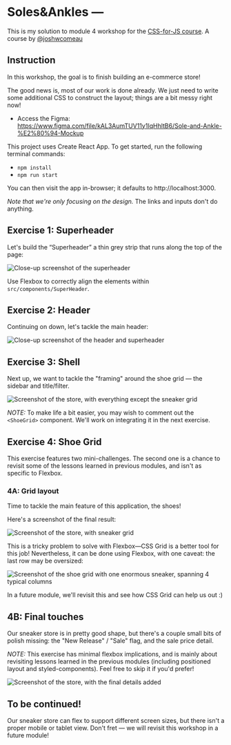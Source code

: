 # Soles&Ankles —

This is my solution to module 4 workshop for the [CSS-for-JS course](https://courses.joshwcomeau.com/css-for-js). A course by [@joshwcomeau](https://github.com/joshwcomeau)

## Instruction

In this workshop, the goal is to finish building an e-commerce store!

The good news is, most of our work is done already. We just need to write some additional CSS to construct the layout; things are a bit messy right now!

- Access the Figma: https://www.figma.com/file/kAL3AumTUV11y1IqHhltB6/Sole-and-Ankle-%E2%80%94-Mockup

This project uses Create React App. To get started, run the following terminal commands:

- `npm install`
- `npm run start`

You can then visit the app in-browser; it defaults to http://localhost:3000.

_Note that we're only focusing on the design._ The links and inputs don't do anything.

## Exercise 1: Superheader

Let's build the “Superheader” a thin grey strip that runs along the top of the page:

![Close-up screenshot of the superheader](./docs/exercise-1-solution.png)

Use Flexbox to correctly align the elements within `src/components/SuperHeader`.

## Exercise 2: Header

Continuing on down, let's tackle the main header:

![Close-up screenshot of the header and superheader](./docs/exercise-2-solution.png)

## Exercise 3: Shell

Next up, we want to tackle the "framing" around the shoe grid — the sidebar and title/filter.

![Screenshot of the store, with everything except the sneaker grid](./docs/exercise-3-solution.png)

_NOTE:_ To make life a bit easier, you may wish to comment out the `<ShoeGrid>` component. We'll work on integrating it in the next exercise.

## Exercise 4: Shoe Grid

This exercise features two mini-challenges. The second one is a chance to revisit some of the lessons learned in previous modules, and isn't as specific to Flexbox.

### 4A: Grid layout

Time to tackle the main feature of this application, the shoes!

Here's a screenshot of the final result:

![Screenshot of the store, with sneaker grid](./docs/exercise-4a-solution.png)

This is a tricky problem to solve with Flexbox—CSS Grid is a better tool for this job! Nevertheless, it can be done using Flexbox, with one caveat: the last row may be oversized:

![Screenshot of the shoe grid with one enormous sneaker, spanning 4 typical columns](./docs/giant-sneaker.png)

In a future module, we'll revisit this and see how CSS Grid can help us out :)

## 4B: Final touches

Our sneaker store is in pretty good shape, but there's a couple small bits of polish missing: the "New Release" / "Sale" flag, and the sale price detail.

_NOTE:_ This exercise has minimal flexbox implications, and is mainly about revisiting lessons learned in the previous modules (including positioned layout and styled-components). Feel free to skip it if you'd prefer!

![Screenshot of the store, with the final details added](./docs/exercise-4b-solution.png)

## To be continued!

Our sneaker store can flex to support different screen sizes, but there isn't a proper mobile or tablet view. Don't fret — we will revisit this workshop in a future module!

